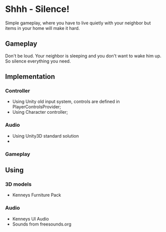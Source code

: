 # Shhh - Silence!
Simple gameplay, where you have to live quietly with your neighbor but items in your home will make it hard. 

## Gameplay 
Don't be loud. Your neighbor is sleeping and you don't want to wake him up. So silence everything you need.

## Implementation
### Controller
- Using Unity old input system, controls are defined in PlayerControlsProvider;
- Using Character controller;



### Audio
- Using Unity3D standard solution
- 

### Gameplay


## Using
### 3D models 
- Kenneys Furniture Pack

### Audio
- Kenneys UI Audio
- Sounds from freesounds.org
  
